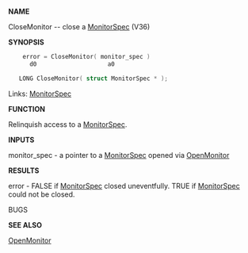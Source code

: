 
**NAME**

CloseMonitor -- close a [MonitorSpec](_00A7.md) (V36)

**SYNOPSIS**

```c
    error = CloseMonitor( monitor_spec )
      d0                    a0

   LONG CloseMonitor( struct MonitorSpec * );

```
Links: [MonitorSpec](_00A7.md) 

**FUNCTION**

Relinquish access to a [MonitorSpec](_00A7.md).

**INPUTS**

monitor_spec - a pointer to a [MonitorSpec](_00A7.md) opened via [OpenMonitor](OpenMonitor.md)

**RESULTS**

error - FALSE if [MonitorSpec](_00A7.md) closed uneventfully.
TRUE if [MonitorSpec](_00A7.md) could not be closed.

BUGS

**SEE ALSO**

[OpenMonitor](OpenMonitor.md)
